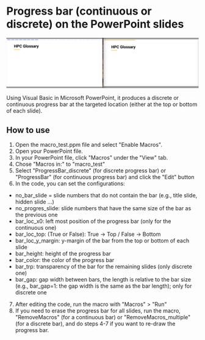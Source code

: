 # Progress bar (continuous or discrete) on the PowerPoint slides

![progressbar](images/slides_bar.png)

Using Visual Basic in Microsoft PowerPoint, it produces a discrete or continuous progress bar at the targeted location (either at the top or bottom of each slide). 

## How to use

1) Open the macro_test.ppm file and select "Enable Macros".
2) Open your PowerPoint file.
3) In your PowerPoint file, click "Macros" under the "View" tab.
4) Chose "Macros in:" to "macro_test"
5) Select "ProgressBar_discrete" (for discrete progress bar) or "ProgressBar" (for continuous progress bar) and click the "Edit" button
6) In the code, you can set the configurations:
 - no_bar_slide = slide numbers that do not contain the bar (e.g., title slide, hidden slide ...)
 - no_progres_slide: slide numbers that have the same size of the bar as the previous one
 - bar_loc_x0: left most position of the progress bar (only for the continuous one)
 - bar_loc_top: (True or False): True -> Top / False -> Bottom
 - bar_loc_y_margin: y-margin of the bar from the top or bottom of each slide
 - bar_height: height of the progress bar
 - bar_color: the color of the progress bar
 - bar_trp: transparency of the bar for the remaining slides (only discrete one)
 - bar_gap: gap width between bars, the length is relative to the bar size (e.g., bar_gap=1: the gap width is the same as the bar length); only for discrete one
7) After editing the code, run the macro with "Macros" > "Run" 
8) If you need to erase the progress bar for all slides, run the macro, "RemoveMacros" (for a continuous bar) or "RemoveMacros_multiple" (for a discrete bar), and do steps 4-7 if you want to re-draw the progress bar. 

